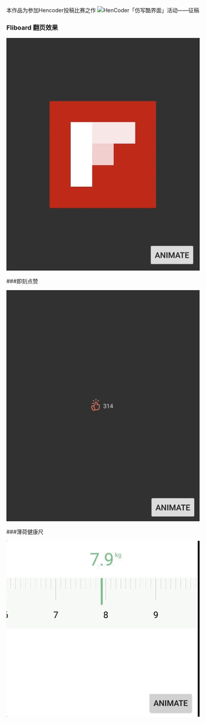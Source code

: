 本作品为参加Hencoder投稿比赛之作
![HenCoder「仿写酷界面」活动——征稿](http://hencoder.com/activity-mock-1/)

### Fliboard 翻页效果

![](images/flipboard.gif)

###即刻点赞

![](images/like.gif)

###薄荷健康尺

![](images/ruler.gif)